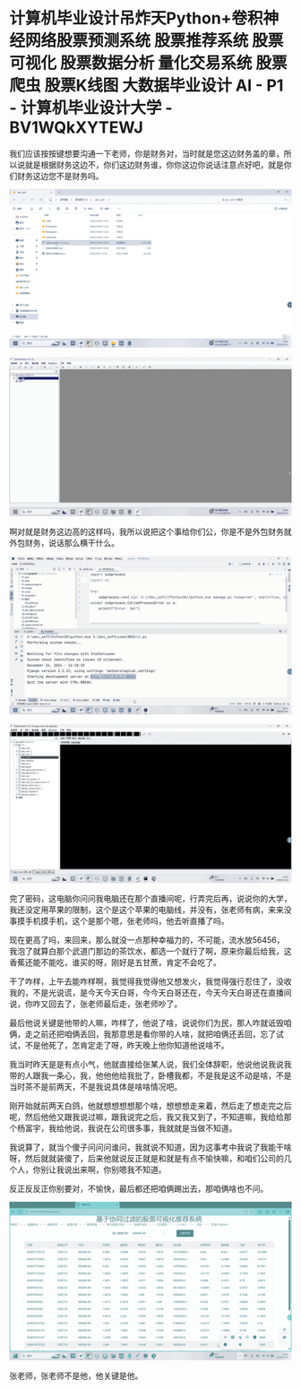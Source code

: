 # 计算机毕业设计吊炸天Python+卷积神经网络股票预测系统 股票推荐系统 股票可视化 股票数据分析 量化交易系统 股票爬虫 股票K线图 大数据毕业设计 AI - P1 - 计算机毕业设计大学 - BV1WQkXYTEWJ

我们应该按按键想要沟通一下老师，你是财务对，当时就是您这边财务盖的章，所以说就是根据财务这边不，你们这边财务谁，你你这边你说话注意点好吧，就是你们财务这边您不是财务吗。



![](img/5286e96843047f0fcf44218cdda1fb1a_1.png)

![](img/5286e96843047f0fcf44218cdda1fb1a_2.png)

啊对就是财务这边高的这样吗，我所以说把这个事给你们公，你是不是外包财务就外包财务，说话那么横干什么。

![](img/5286e96843047f0fcf44218cdda1fb1a_4.png)

![](img/5286e96843047f0fcf44218cdda1fb1a_5.png)

完了密码，这电脑你问问我电脑还在那个直播间呢，行弄完后再，说说你的大学，我还没定用苹果的限制，这个是这个苹果的电脑线，并没有，张老师有病，来来没事摸手机摸手机，这个是那个嗯，张老师吗，他去听直播了吗。

现在更高了吗，来回来，那么就没一点那种幸福力的，不可能，流水放56456，我泡了就算白那个武道门那边的茶饮水，都选一个就行了啊，原来你最后给我，这香蕉还能不能吃，谁买的呀，刚好是五甘蔗，肯定不会吃了。

干了咋样，上午去能咋样啊，我觉得我觉得他又想发火，我觉得强行忍住了，没收我的，不是光说谎，是今天今天白哥，今今天白哥还在，今天今天白哥还在直播间说，你咋又回去了，张老师最后走，张老师吵了。

最后他说关键是他带的人嘛，咋样了，他说了啥，说说你们为民，那人咋就诋毁咱俩，走之前还把咱俩丢回，我那意思是看你带的人啥，就把咱俩还丢回，忘了试试，不是他死了，怎肯定走了呀，昨天晚上他你知道他说啥不。

我当时昨天是是有点小气，他就直接给张某人说，我们全体辞职，他说他说我说我带的人跟我一条心，我，他他他给我批了，卧槽我都，不是我是这不动是啥，不是当时茶不是前两天，不是我说具体是啥啥情况吧。

刚开始就前两天白鸽，他就想想想想那个啥，想想想走来着，然后走了想走完之后呢，然后他他又跟我说过嘛，跟我说完之后，我又我又到了，不知道嘛，我给给那个杨富宇，我给他说，我说在公司很多事，我就就是当做不知道。

我说算了，就当个傻子问问问谁问，我就说不知道，因为这事考中我说了我能干啥呀，然后就就装傻了，后来他就说反正就是和就是有点不愉快嘛，和咱们公司的几个人，你别让我说出来啊，你别嗯我不知道。

反正反反正你别要对，不愉快，最后都还把咱俩踢出去，那咱俩啥也不问。

![](img/5286e96843047f0fcf44218cdda1fb1a_7.png)

张老师，张老师不是他，他关键是他。